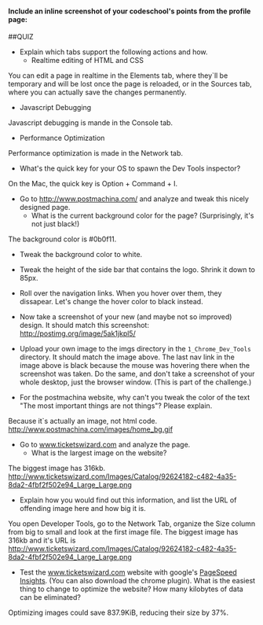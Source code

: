 #### Include an inline screenshot of your codeschool's points from the profile page:

<!-- Modify the Markdown to include your answers. Don't delete the questions! -->

##QUIZ
* Explain which tabs support the following actions and how.
  * Realtime editing of HTML and CSS

You can edit a page in realtime in the Elements tab, where they`ll be temporary and will be lost once the page is reloaded, or in the Sources tab, where you can actually save the changes permanently.

  
  * Javascript Debugging

Javascript debugging is mande in the Console tab.


  * Performance Optimization

Performance optimization is made in the Network tab.


* What's the quick key for your OS to spawn the Dev Tools inspector?

On the Mac, the quick key is Option + Command + I.


* Go to http://www.postmachina.com/ and analyze and tweak this nicely designed page.
  * What is the current background color for the page?  (Surprisingly, it's not just black!)

The background color is #0b0f11.


  * Tweak the background color to white.
  * Tweak the height of the side bar that contains the logo.  Shrink it down to 85px.
  * Roll over the navigation links.  When you hover over them, they dissapear.  Let's change the hover color to black instead.
  * Now take a screenshot of your new (and maybe not so improved) design.  It should match this screenshot: http://postimg.org/image/5ak1jkpl5/
  * Upload your own image to the imgs directory in the `1_Chrome_Dev_Tools` directory.  It should match the image above. The last nav link in the image above is black because the mouse was hovering there when the screenshot was taken. Do the same, and don't take a screenshot of your whole desktop, just the browser window. (This is part of the challenge.)

* For the postmachina website, why can't you tweak the color of the text "The most important things are not things"?  Please explain.

Because it`s actually an image, not html code. http://www.postmachina.com/images/home_bg.gif


* Go to www.ticketswizard.com and analyze the page.
  * What is the largest image on the website? 

The biggest image has 316kb. http://www.ticketswizard.com/Images/Catalog/92624182-c482-4a35-8da2-4fbf2f502e94_Large_Large.png


  * Explain how you would find out this information, and list the URL of offending image here and how big it is.

You open Developer Tools, go to the Network Tab, organize the Size column from big to small and look at the first image file. The biggest image has 316kb and it's URL is http://www.ticketswizard.com/Images/Catalog/92624182-c482-4a35-8da2-4fbf2f502e94_Large_Large.png


* Test the www.ticketswizard.com website with google's [PageSpeed Insights](http://www.ticketswizard.com/).  (You can also download the chrome plugin).  What is the easiest thing to change to optimize the website?  How many kilobytes of data can be eliminated?

Optimizing images could save 837.9KiB, reducing their size by 37%.
